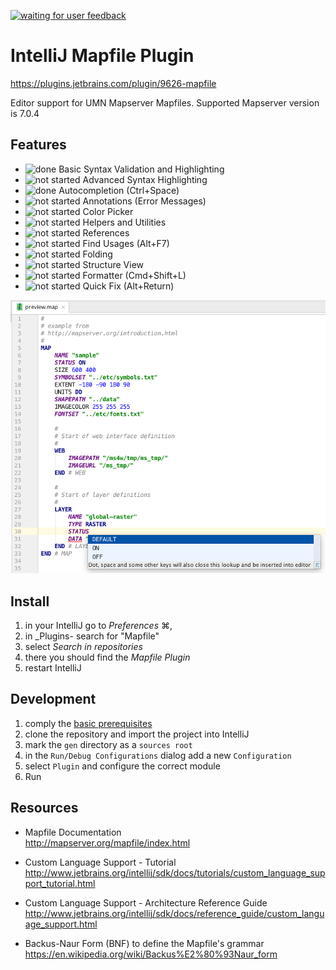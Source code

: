 [![waiting for user feedback](https://img.shields.io/badge/status-waiting--for--user--feedback-yellow.svg)](https://github.com/dnltsk/intellij-mapfile-plugin/issues)

# IntelliJ Mapfile Plugin

https://plugins.jetbrains.com/plugin/9626-mapfile

Editor support for UMN Mapserver Mapfiles. Supported Mapserver version is 7.0.4

## Features

* ![done](https://img.shields.io/badge/status-done-green.svg) Basic Syntax Validation and Highlighting
* ![not started](https://img.shields.io/badge/status-not%20started-lightgray.svg) Advanced Syntax Highlighting
* ![done](https://img.shields.io/badge/status-done-green.svg) Autocompletion (Ctrl+Space)
* ![not started](https://img.shields.io/badge/status-not%20started-lightgray.svg) Annotations (Error Messages)
* ![not started](https://img.shields.io/badge/status-not%20started-lightgray.svg) Color Picker
* ![not started](https://img.shields.io/badge/status-not%20started-lightgray.svg) Helpers and Utilities
* ![not started](https://img.shields.io/badge/status-not%20started-lightgray.svg) References
* ![not started](https://img.shields.io/badge/status-not%20started-lightgray.svg) Find Usages (Alt+F7)
* ![not started](https://img.shields.io/badge/status-not%20started-lightgray.svg) Folding
* ![not started](https://img.shields.io/badge/status-not%20started-lightgray.svg) Structure View
* ![not started](https://img.shields.io/badge/status-not%20started-lightgray.svg) Formatter (Cmd+Shift+L)
* ![not started](https://img.shields.io/badge/status-not%20started-lightgray.svg) Quick Fix (Alt+Return)
 
![preview](resources/META-INF/preview-screenshot.png "preview")

## Install

1. in your IntelliJ go to _Preferences_ ⌘,
2. in _Plugins- search for "Mapfile"
3. select _Search in repositories_
4. there you should find the _Mapfile Plugin_
5. restart IntelliJ

## Development

1. comply the [basic prerequisites](http://www.jetbrains.org/intellij/sdk/docs/tutorials/custom_language_support/prerequisites.html) 
2. clone the repository and import the project into IntelliJ
3. mark the `gen` directory as a `sources root`
4. in the `Run/Debug Configurations` dialog add a new `Configuration`
5. select `Plugin` and configure the correct module
6. Run

## Resources

* Mapfile Documentation<br/>
http://mapserver.org/mapfile/index.html

* Custom Language Support - Tutorial<br/>
http://www.jetbrains.org/intellij/sdk/docs/tutorials/custom_language_support_tutorial.html

* Custom Language Support - Architecture Reference Guide<br/> http://www.jetbrains.org/intellij/sdk/docs/reference_guide/custom_language_support.html

* Backus-Naur Form (BNF) to define the Mapfile's grammar<br/>
https://en.wikipedia.org/wiki/Backus%E2%80%93Naur_form
